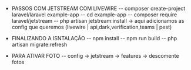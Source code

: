 - PASSOS COM JETSTREAM COM LIVEWIRE
-- composer create-project laravel/laravel example-app
-- cd example-app
-- composer require laravel/jetstream
-- php artisan jetstream:install -> aqui adicionamos as config que queremos (livewire | api,dark,verification,teams | pest)


- FINALIZANDO A ISNTALAÇÃO
-- npm install
-- npm run build
-- php artisan migrate:refresh 

- PARA ATIVAR FOTO 
-- config -> jetstream -> features -> descomente fotos